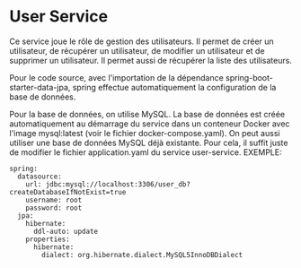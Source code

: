 # User Service

Ce service joue le rôle de gestion des utilisateurs.
Il permet de créer un utilisateur, de récupérer un utilisateur, de modifier un utilisateur et de supprimer un utilisateur.
Il permet aussi de récupérer la liste des utilisateurs.

Pour le code source, avec l'importation de la dépendance spring-boot-starter-data-jpa,
spring effectue automatiquement la configuration de la base de données.


Pour la base de données, on utilise MySQL.
La base de données est créée automatiquement au démarrage du service dans 
un conteneur Docker avec l'image mysql:latest (voir le fichier docker-compose.yaml).
On peut aussi utiliser une base de données MySQL déjà existante.
Pour cela, il suffit juste de modifier le fichier application.yaml du service user-service.
EXEMPLE:
```
spring:
  datasource:
    url: jdbc:mysql://localhost:3306/user_db?createDatabaseIfNotExist=true
    username: root
    password: root
  jpa:
    hibernate:
      ddl-auto: update
    properties:
      hibernate:
        dialect: org.hibernate.dialect.MySQL5InnoDBDialect
```
